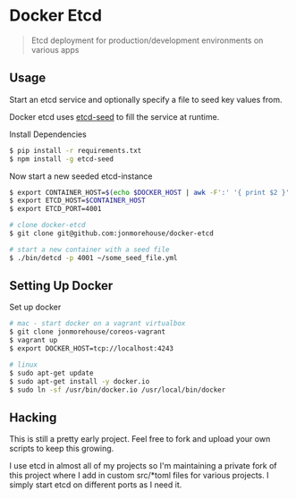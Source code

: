 # Docker Etcd
> Etcd deployment for production/development environments on various apps

## Usage

Start an etcd service and optionally specify a file to seed key values from.

Docker etcd uses [etcd-seed](https://github.com/jonmorehouse/etcd-seed) to fill the service at runtime.

Install Dependencies
~~~ bash
$ pip install -r requirements.txt
$ npm install -g etcd-seed
~~~

Now start a new seeded etcd-instance
~~~ bash
$ export CONTAINER_HOST=$(echo $DOCKER_HOST | awk -F':' '{ print $2 }' | sed "s|/||g")
$ export ETCD_HOST=$CONTAINER_HOST
$ export ETCD_PORT=4001

# clone docker-etcd
$ git clone git@github.com:jonmorehouse/docker-etcd

# start a new container with a seed file
$ ./bin/detcd -p 4001 ~/some_seed_file.yml
~~~


## Setting Up Docker

Set up docker
~~~ bash
# mac - start docker on a vagrant virtualbox
$ git clone jonmorehouse/coreos-vagrant
$ vagrant up
$ export DOCKER_HOST=tcp://localhost:4243

# linux
$ sudo apt-get update
$ sudo apt-get install -y docker.io
$ sudo ln -sf /usr/bin/docker.io /usr/local/bin/docker
~~~

## Hacking

This is still a pretty early project. Feel free to fork and upload your own scripts to keep this growing. 

I use etcd in almost all of my projects so I'm maintaining a private fork of this project where I add in custom src/*toml files for various projects. I simply start etcd on different ports as I need it. 
